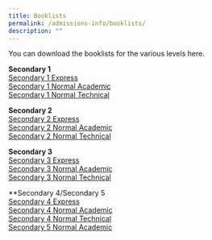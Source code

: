 ```yaml
---
title: Booklists
permalink: /admissions-info/booklists/
description: ""
---
```

You can download the booklists for the various levels here.

**Secondary 1**<br>
[Secondary 1 Express]()<br>
[Secondary 1 Normal Academic]()<br>
[Secondary 1 Normal Technical ]()

**Secondary 2**<br>
[Secondary 2 Express](https://drive.google.com/file/d/1PpZx2d4-K9mR9x6dQfSuE7y7kEfEmF9W/view?usp=drive_link)<br>
[Secondary 2 Normal Academic ](https://drive.google.com/file/d/1n6fWyZUELBo4KL4_LO6SU6OxA3t4GFt3/view?usp=drive_link)<br>
[Secondary 2 Normal Technical ](https://drive.google.com/file/d/1BnY1RD8u_VjvZ4DuhdOLZ9NhJ0Y59nNH/view?usp=drive_link)

**Secondary 3**<br>
[Secondary 3 Express](https://drive.google.com/file/d/1UHYLeQFy1XOds0_xHPTiB9QXE2M3mg7o/view?usp=drive_link)<br>
[Secondary 3 Normal Academic](https://drive.google.com/file/d/1gJFN4IT3888IlGzb48IeueNi41UfYV1g/view?usp=drive_link) <br>
[Secondary 3 Normal Technical](https://drive.google.com/file/d/1hyNEGD-PvV1WeY5KoC--YUjDHVZuGCcT/view?usp=drive_link)

**Secondary 4/Secondary 5<br>
[Secondary 4 Express](https://drive.google.com/file/d/1Nn4kQmxxn1ex4GKYoWRx809POwbOYXJK/view?usp=drive_link)<br>
[Secondary 4 Normal Academic](https://drive.google.com/file/d/1TFvFgVas2YYWX_roMJ2_U5J6upEDSydx/view?usp=drive_link) <br>
[Secondary 4 Normal Technical](https://drive.google.com/file/d/1Mlk6gPJjSrHrn7f_8WUexaZKDUmRdAHj/view?usp=drive_link)<br>
[Secondary 5 Normal Academic](https://drive.google.com/file/d/1eiklXishRVG75wT4jEicVPo-pcAqZLo-/view?usp=drive_link)<br>